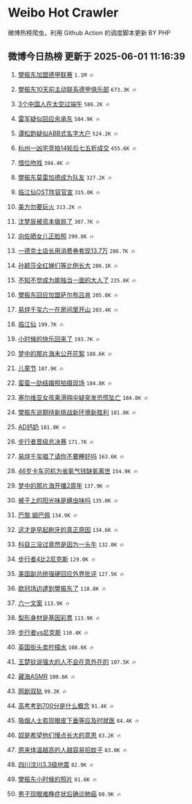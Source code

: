 # Weibo Hot Crawler 



微博热榜爬虫，利用 Github Action 的调度脚本更新 BY PHP 


## 微博今日热榜 更新于 2025-06-01 11:16:39 
1. [樊振东加盟德甲联赛](https://s.weibo.com/weibo?q=%23%E6%A8%8A%E6%8C%AF%E4%B8%9C%E5%8A%A0%E7%9B%9F%E5%BE%B7%E7%94%B2%E8%81%94%E8%B5%9B%23&t=31&band_rank=1&Refer=top) `1.1M 🔥` 

1. [樊振东10天前主动联系德甲俱乐部](https://s.weibo.com/weibo?q=%23%E6%A8%8A%E6%8C%AF%E4%B8%9C10%E5%A4%A9%E5%89%8D%E4%B8%BB%E5%8A%A8%E8%81%94%E7%B3%BB%E5%BE%B7%E7%94%B2%E4%BF%B1%E4%B9%90%E9%83%A8%23&t=31&band_rank=2&Refer=top) `673.3K 🔥` 

1. [3个中国人在太空过端午](https://s.weibo.com/weibo?q=%233%E4%B8%AA%E4%B8%AD%E5%9B%BD%E4%BA%BA%E5%9C%A8%E5%A4%AA%E7%A9%BA%E8%BF%87%E7%AB%AF%E5%8D%88%23&t=31&band_rank=3&Refer=top) `586.2K 🔥` 

1. [雷军疑似回应余承东](https://s.weibo.com/weibo?q=%23%E9%9B%B7%E5%86%9B%E7%96%91%E4%BC%BC%E5%9B%9E%E5%BA%94%E4%BD%99%E6%89%BF%E4%B8%9C%23&t=31&band_rank=4&Refer=top) `584.9K 🔥` 

1. [谭松韵疑似ABB式名字大户](https://s.weibo.com/weibo?q=%E8%B0%AD%E6%9D%BE%E9%9F%B5%E7%96%91%E4%BC%BCABB%E5%BC%8F%E5%90%8D%E5%AD%97%E5%A4%A7%E6%88%B7&t=31&band_rank=5&Refer=top) `524.2K 🔥` 

1. [杭州一凶宅竞拍14轮后七五折成交](https://s.weibo.com/weibo?q=%23%E6%9D%AD%E5%B7%9E%E4%B8%80%E5%87%B6%E5%AE%85%E7%AB%9E%E6%8B%8D14%E8%BD%AE%E5%90%8E%E4%B8%83%E4%BA%94%E6%8A%98%E6%88%90%E4%BA%A4%23&t=31&band_rank=6&Refer=top) `455.6K 🔥` 

1. [借位吻戏](https://s.weibo.com/weibo?q=%E5%80%9F%E4%BD%8D%E5%90%BB%E6%88%8F&t=31&band_rank=7&Refer=top) `394.4K 🔥` 

1. [樊振东莫雷加德成为队友](https://s.weibo.com/weibo?q=%23%E6%A8%8A%E6%8C%AF%E4%B8%9C%E8%8E%AB%E9%9B%B7%E5%8A%A0%E5%BE%B7%E6%88%90%E4%B8%BA%E9%98%9F%E5%8F%8B%23&t=31&band_rank=8&Refer=top) `327.2K 🔥` 

1. [临江仙OST阵容官宣](https://s.weibo.com/weibo?q=%23%E4%B8%B4%E6%B1%9F%E4%BB%99OST%E9%98%B5%E5%AE%B9%E5%AE%98%E5%AE%A3%23&t=31&band_rank=9&Refer=top) `315.0K 🔥` 

1. [美方勿要玩火](https://s.weibo.com/weibo?q=%23%E7%BE%8E%E6%96%B9%E5%8B%BF%E8%A6%81%E7%8E%A9%E7%81%AB%23&t=31&band_rank=10&Refer=top) `313.2K 🔥` 

1. [沈梦辰被资本做局了](https://s.weibo.com/weibo?q=%E6%B2%88%E6%A2%A6%E8%BE%B0%E8%A2%AB%E8%B5%84%E6%9C%AC%E5%81%9A%E5%B1%80%E4%BA%86&t=31&band_rank=11&Refer=top) `307.7K 🔥` 

1. [向佐晒女儿正脸照](https://s.weibo.com/weibo?q=%23%E5%90%91%E4%BD%90%E6%99%92%E5%A5%B3%E5%84%BF%E6%AD%A3%E8%84%B8%E7%85%A7%23&t=31&band_rank=12&Refer=top) `299.8K 🔥` 

1. [一德克士店长用消费券套现13.7万](https://s.weibo.com/weibo?q=%23%E4%B8%80%E5%BE%B7%E5%85%8B%E5%A3%AB%E5%BA%97%E9%95%BF%E7%94%A8%E6%B6%88%E8%B4%B9%E5%88%B8%E5%A5%97%E7%8E%B013.7%E4%B8%87%23&t=31&band_rank=13&Refer=top) `286.7K 🔥` 

1. [孙颖莎全红婵们等比例长大](https://s.weibo.com/weibo?q=%23%E5%AD%99%E9%A2%96%E8%8E%8E%E5%85%A8%E7%BA%A2%E5%A9%B5%E4%BB%AC%E7%AD%89%E6%AF%94%E4%BE%8B%E9%95%BF%E5%A4%A7%23&t=31&band_rank=14&Refer=top) `286.1K 🔥` 

1. [不知不觉成为能独当一面的大人了](https://s.weibo.com/weibo?q=%23%E4%B8%8D%E7%9F%A5%E4%B8%8D%E8%A7%89%E6%88%90%E4%B8%BA%E8%83%BD%E7%8B%AC%E5%BD%93%E4%B8%80%E9%9D%A2%E7%9A%84%E5%A4%A7%E4%BA%BA%E4%BA%86%23&t=31&band_rank=15&Refer=top) `225.6K 🔥` 

1. [樊振东回应加盟萨尔布吕肯](https://s.weibo.com/weibo?q=%23%E6%A8%8A%E6%8C%AF%E4%B8%9C%E5%9B%9E%E5%BA%94%E5%8A%A0%E7%9B%9F%E8%90%A8%E5%B0%94%E5%B8%83%E5%90%95%E8%82%AF%23&t=31&band_rank=16&Refer=top) `205.8K 🔥` 

1. [易烊千玺六一在房间里开山](https://s.weibo.com/weibo?q=%23%E6%98%93%E7%83%8A%E5%8D%83%E7%8E%BA%E5%85%AD%E4%B8%80%E5%9C%A8%E6%88%BF%E9%97%B4%E9%87%8C%E5%BC%80%E5%B1%B1%23&t=31&band_rank=17&Refer=top) `203.4K 🔥` 

1. [临江仙](https://s.weibo.com/weibo?q=%E4%B8%B4%E6%B1%9F%E4%BB%99&t=31&band_rank=18&Refer=top) `199.7K 🔥` 

1. [小时候的快乐回来了](https://s.weibo.com/weibo?q=%23%E5%B0%8F%E6%97%B6%E5%80%99%E7%9A%84%E5%BF%AB%E4%B9%90%E5%9B%9E%E6%9D%A5%E4%BA%86%23&t=31&band_rank=19&Refer=top) `193.7K 🔥` 

1. [梦中的那片海未公开花絮](https://s.weibo.com/weibo?q=%23%E6%A2%A6%E4%B8%AD%E7%9A%84%E9%82%A3%E7%89%87%E6%B5%B7%E6%9C%AA%E5%85%AC%E5%BC%80%E8%8A%B1%E7%B5%AE%23&t=31&band_rank=20&Refer=top) `188.6K 🔥` 

1. [儿童节](https://s.weibo.com/weibo?q=%E5%84%BF%E7%AB%A5%E8%8A%82&t=31&band_rank=21&Refer=top) `187.9K 🔥` 

1. [蛮蛮一劭结婚照拍摄现场](https://s.weibo.com/weibo?q=%23%E8%9B%AE%E8%9B%AE%E4%B8%80%E5%8A%AD%E7%BB%93%E5%A9%9A%E7%85%A7%E6%8B%8D%E6%91%84%E7%8E%B0%E5%9C%BA%23&t=31&band_rank=22&Refer=top) `184.8K 🔥` 

1. [塞尔维亚女孩乘滑翔伞疑突发恐慌坠亡](https://s.weibo.com/weibo?q=%23%E5%A1%9E%E5%B0%94%E7%BB%B4%E4%BA%9A%E5%A5%B3%E5%AD%A9%E4%B9%98%E6%BB%91%E7%BF%94%E4%BC%9E%E7%96%91%E7%AA%81%E5%8F%91%E6%81%90%E6%85%8C%E5%9D%A0%E4%BA%A1%23&t=31&band_rank=23&Refer=top) `184.8K 🔥` 

1. [樊振东说期待新挑战新环境新胜利](https://s.weibo.com/weibo?q=%23%E6%A8%8A%E6%8C%AF%E4%B8%9C%E8%AF%B4%E6%9C%9F%E5%BE%85%E6%96%B0%E6%8C%91%E6%88%98%E6%96%B0%E7%8E%AF%E5%A2%83%E6%96%B0%E8%83%9C%E5%88%A9%23&t=31&band_rank=24&Refer=top) `181.8K 🔥` 

1. [AD钙奶](https://s.weibo.com/weibo?q=AD%E9%92%99%E5%A5%B6&t=31&band_rank=25&Refer=top) `181.0K 🔥` 

1. [步行者晋级总决赛](https://s.weibo.com/weibo?q=%23%E6%AD%A5%E8%A1%8C%E8%80%85%E6%99%8B%E7%BA%A7%E6%80%BB%E5%86%B3%E8%B5%9B%23&t=31&band_rank=26&Refer=top) `171.7K 🔥` 

1. [易烊千玺唱了请你不要睡好吗](https://s.weibo.com/weibo?q=%23%E6%98%93%E7%83%8A%E5%8D%83%E7%8E%BA%E5%94%B1%E4%BA%86%E8%AF%B7%E4%BD%A0%E4%B8%8D%E8%A6%81%E7%9D%A1%E5%A5%BD%E5%90%97%23&t=31&band_rank=27&Refer=top) `163.6K 🔥` 

1. [46岁卡车司机为省氧气钱缺氧离世](https://s.weibo.com/weibo?q=%2346%E5%B2%81%E5%8D%A1%E8%BD%A6%E5%8F%B8%E6%9C%BA%E4%B8%BA%E7%9C%81%E6%B0%A7%E6%B0%94%E9%92%B1%E7%BC%BA%E6%B0%A7%E7%A6%BB%E4%B8%96%23&t=31&band_rank=28&Refer=top) `154.9K 🔥` 

1. [梦中的那片海开播2周年](https://s.weibo.com/weibo?q=%23%E6%A2%A6%E4%B8%AD%E7%9A%84%E9%82%A3%E7%89%87%E6%B5%B7%E5%BC%80%E6%92%AD2%E5%91%A8%E5%B9%B4%23&t=31&band_rank=29&Refer=top) `137.9K 🔥` 

1. [被子上的阳光味是螨虫味吗](https://s.weibo.com/weibo?q=%E8%A2%AB%E5%AD%90%E4%B8%8A%E7%9A%84%E9%98%B3%E5%85%89%E5%91%B3%E6%98%AF%E8%9E%A8%E8%99%AB%E5%91%B3%E5%90%97&t=31&band_rank=30&Refer=top) `135.0K 🔥` 

1. [巴黎 姆巴佩](https://s.weibo.com/weibo?q=%E5%B7%B4%E9%BB%8E%20%E5%A7%86%E5%B7%B4%E4%BD%A9&t=31&band_rank=31&Refer=top) `134.9K 🔥` 

1. [这才是早起刷牙的真正原因](https://s.weibo.com/weibo?q=%23%E8%BF%99%E6%89%8D%E6%98%AF%E6%97%A9%E8%B5%B7%E5%88%B7%E7%89%99%E7%9A%84%E7%9C%9F%E6%AD%A3%E5%8E%9F%E5%9B%A0%23&t=31&band_rank=32&Refer=top) `134.6K 🔥` 

1. [科目三没过竟然是因为一头牛](https://s.weibo.com/weibo?q=%E7%A7%91%E7%9B%AE%E4%B8%89%E6%B2%A1%E8%BF%87%E7%AB%9F%E7%84%B6%E6%98%AF%E5%9B%A0%E4%B8%BA%E4%B8%80%E5%A4%B4%E7%89%9B&t=31&band_rank=33&Refer=top) `132.0K 🔥` 

1. [步行者4比2尼克斯](https://s.weibo.com/weibo?q=%23%E6%AD%A5%E8%A1%8C%E8%80%854%E6%AF%942%E5%B0%BC%E5%85%8B%E6%96%AF%23&t=31&band_rank=34&Refer=top) `129.0K 🔥` 

1. [美国副总统强硬回应外界批评](https://s.weibo.com/weibo?q=%23%E7%BE%8E%E5%9B%BD%E5%89%AF%E6%80%BB%E7%BB%9F%E5%BC%BA%E7%A1%AC%E5%9B%9E%E5%BA%94%E5%A4%96%E7%95%8C%E6%89%B9%E8%AF%84%23&t=31&band_rank=35&Refer=top) `127.5K 🔥` 

1. [欧冠场边逮到樊振东了](https://s.weibo.com/weibo?q=%23%E6%AC%A7%E5%86%A0%E5%9C%BA%E8%BE%B9%E9%80%AE%E5%88%B0%E6%A8%8A%E6%8C%AF%E4%B8%9C%E4%BA%86%23&t=31&band_rank=36&Refer=top) `118.8K 🔥` 

1. [六一文案](https://s.weibo.com/weibo?q=%E5%85%AD%E4%B8%80%E6%96%87%E6%A1%88&t=31&band_rank=37&Refer=top) `113.9K 🔥` 

1. [梨形身材是基因彩票](https://s.weibo.com/weibo?q=%23%E6%A2%A8%E5%BD%A2%E8%BA%AB%E6%9D%90%E6%98%AF%E5%9F%BA%E5%9B%A0%E5%BD%A9%E7%A5%A8%23&t=31&band_rank=38&Refer=top) `113.9K 🔥` 

1. [步行者vs尼克斯](https://s.weibo.com/weibo?q=%E6%AD%A5%E8%A1%8C%E8%80%85vs%E5%B0%BC%E5%85%8B%E6%96%AF&t=31&band_rank=39&Refer=top) `110.4K 🔥` 

1. [英国街头卖柠檬水](https://s.weibo.com/weibo?q=%E8%8B%B1%E5%9B%BD%E8%A1%97%E5%A4%B4%E5%8D%96%E6%9F%A0%E6%AA%AC%E6%B0%B4&t=31&band_rank=40&Refer=top) `108.6K 🔥` 

1. [王楚钦说强大的人不会在意外在的](https://s.weibo.com/weibo?q=%23%E7%8E%8B%E6%A5%9A%E9%92%A6%E8%AF%B4%E5%BC%BA%E5%A4%A7%E7%9A%84%E4%BA%BA%E4%B8%8D%E4%BC%9A%E5%9C%A8%E6%84%8F%E5%A4%96%E5%9C%A8%E7%9A%84%23&t=31&band_rank=41&Refer=top) `107.5K 🔥` 

1. [藏海ASMR](https://s.weibo.com/weibo?q=%E8%97%8F%E6%B5%B7ASMR&t=31&band_rank=42&Refer=top) `100.6K 🔥` 

1. [网剧双轨](https://s.weibo.com/weibo?q=%E7%BD%91%E5%89%A7%E5%8F%8C%E8%BD%A8&t=31&band_rank=43&Refer=top) `99.2K 🔥` 

1. [高考考到700分是什么概念](https://s.weibo.com/weibo?q=%E9%AB%98%E8%80%83%E8%80%83%E5%88%B0700%E5%88%86%E6%98%AF%E4%BB%80%E4%B9%88%E6%A6%82%E5%BF%B5&t=31&band_rank=44&Refer=top) `91.4K 🔥` 

1. [吸烟人士若现眼皮下垂等应及时就医](https://s.weibo.com/weibo?q=%23%E5%90%B8%E7%83%9F%E4%BA%BA%E5%A3%AB%E8%8B%A5%E7%8E%B0%E7%9C%BC%E7%9A%AE%E4%B8%8B%E5%9E%82%E7%AD%89%E5%BA%94%E5%8F%8A%E6%97%B6%E5%B0%B1%E5%8C%BB%23&t=31&band_rank=45&Refer=top) `84.4K 🔥` 

1. [奴是希望他们慢点长大的意思](https://s.weibo.com/weibo?q=%23%E5%A5%B4%E6%98%AF%E5%B8%8C%E6%9C%9B%E4%BB%96%E4%BB%AC%E6%85%A2%E7%82%B9%E9%95%BF%E5%A4%A7%E7%9A%84%E6%84%8F%E6%80%9D%23&t=31&band_rank=46&Refer=top) `83.2K 🔥` 

1. [原来体温越高的人越容易招蚊子](https://s.weibo.com/weibo?q=%E5%8E%9F%E6%9D%A5%E4%BD%93%E6%B8%A9%E8%B6%8A%E9%AB%98%E7%9A%84%E4%BA%BA%E8%B6%8A%E5%AE%B9%E6%98%93%E6%8B%9B%E8%9A%8A%E5%AD%90&t=31&band_rank=47&Refer=top) `83.0K 🔥` 

1. [四川汶川3.3级地震](https://s.weibo.com/weibo?q=%23%E5%9B%9B%E5%B7%9D%E6%B1%B6%E5%B7%9D3.3%E7%BA%A7%E5%9C%B0%E9%9C%87%23&t=31&band_rank=48&Refer=top) `82.9K 🔥` 

1. [樊振东小时候的照片](https://s.weibo.com/weibo?q=%23%E6%A8%8A%E6%8C%AF%E4%B8%9C%E5%B0%8F%E6%97%B6%E5%80%99%E7%9A%84%E7%85%A7%E7%89%87%23&t=31&band_rank=49&Refer=top) `81.6K 🔥` 

1. [男子现眼难睁症状后确诊肺癌](https://s.weibo.com/weibo?q=%23%E7%94%B7%E5%AD%90%E7%8E%B0%E7%9C%BC%E9%9A%BE%E7%9D%81%E7%97%87%E7%8A%B6%E5%90%8E%E7%A1%AE%E8%AF%8A%E8%82%BA%E7%99%8C%23&t=31&band_rank=50&Refer=top) `80.9K 🔥` 

